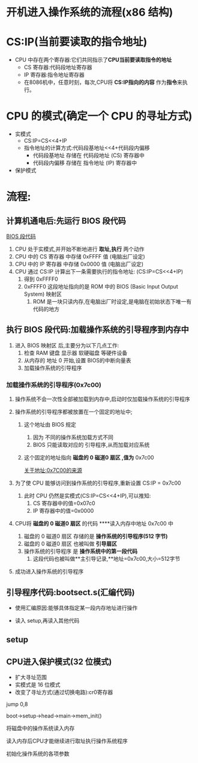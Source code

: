 # 开机进入操作系统的流程(x86 结构)

# CS:IP(当前要读取的指令地址)

- CPU 中存在两个寄存器:它们共同指示了**CPU当前要读取指令的地址**
    - CS 寄存器:代码段地址寄存器
    - IP 寄存器:指令地址寄存器
    - 在8086机中，任意时刻，每次,CPU将 **CS:IP指向的内容** 作为**指令**来执行。

# CPU 的模式(确定一个 CPU 的寻址方式)

- 实模式
    - CS:IP=CS<<4+IP
    - 指令地址的计算方式:代码段基地址<<4+代码段内偏移
        - 代码段基地址  存储在  代码段地址 (CS) 寄存器中
        - 代码段内偏移  存储在 指令地址  (IP)  寄存器中
- 保护模式

# 流程:

## 计算机通电后:先运行 BIOS 段代码

[BIOS 段代码](%E5%BC%80%E6%9C%BA%E8%BF%9B%E5%85%A5%E6%93%8D%E4%BD%9C%E7%B3%BB%E7%BB%9F%E7%9A%84%E6%B5%81%E7%A8%8B(x86%20%E7%BB%93%E6%9E%84)%20bc1b681e7da94955a54f10ac0cf20172/BIOS%20%E6%AE%B5%E4%BB%A3%E7%A0%81%20e821c2ebe76c4c2f8e3fa8b857a648a1.md)

1. CPU 处于实模式,并开始不断地进行 **取址,执行** 两个动作
2. CPU 中的 CS 寄存器 中存储 0xFFFF 值 (电脑出厂设定)
3. CPU 中的 IP 寄存器 中存储 0x0000 值 (电脑出厂设定)
4. CPU 通过 CS:IP 计算出下一条需要执行的指令地址: (CS:IP=CS<<4+IP)
    1. 得到 0xFFFF0
    2.  0xFFFF0 这段地址指向的是 ROM 中的 BIOS (Basic Input Output System) 映射区
        1. ROM 是一块只读内存,在电脑出厂时设定,是电脑在初始状态下唯一有代码的地方

## 执行 BIOS 段代码:加载操作系统的引导程序到内存中

1. 进入 BIOS 映射区 后,主要分为以下几点工作:
    1.  检查 RAM 键盘 显示器 软硬磁盘 等硬件设备
    2. 从内存的 地址 0 开始,设置 BIOS的中断向量表
    3. 加载操作系统的引导程序

### 加载操作系统的引导程序(0x7c00)

1. 操作系统不会一次性全部被加载到内存中,启动时仅加载操作系统的引导程序
2. 操作系统的引导程序都被放置在一个固定的地址中;
    1. 这个地址由 BIOS 规定 
        1. 因为 不同的操作系统加载方式不同
        2. BIOS 只能读取对应的 引导程序,从而加载对应系统
    2. 这个固定的地址指向 **磁盘的 0 磁道0 扇区 ,值为** 0x7c00
        
        [关于地址:0x7C00的来源](%E5%BC%80%E6%9C%BA%E8%BF%9B%E5%85%A5%E6%93%8D%E4%BD%9C%E7%B3%BB%E7%BB%9F%E7%9A%84%E6%B5%81%E7%A8%8B(x86%20%E7%BB%93%E6%9E%84)%20bc1b681e7da94955a54f10ac0cf20172/%E5%85%B3%E4%BA%8E%E5%9C%B0%E5%9D%80%200x7C00%E7%9A%84%E6%9D%A5%E6%BA%90%2097154bef10784b6da1d04955b8ca11e3.md)
        
3. 为了使 CPU 能够访问到操作系统的引导程序,重新设置 CS:IP = 0x7c00
    1. 此时 CPU 仍然是实模式(CS:IP=CS<<4+IP),可以推知:
        1. CS 寄存器中的值=0x07c0
        2. IP 寄存器中的值=0x0000
4. CPU将 **磁盘的 0 磁道0 扇区** 的代码 ****读入内存中地址 0x7c00 中
    1. 磁盘的 0 磁道0 扇区 存储的是 **操作系统的引导程序(512 字节)**
    2. 磁盘的 0 磁道0 扇区 也被叫做 **引导扇区**
    3. 操作系统的引导程序 是 **操作系统中的第一段代码**
        1. 这段代码也被叫做**主引导记录,**地址=0x7c00,大小=512字节
5. 成功进入操作系统的引导程序

## 引导程序代码:bootsect.s(汇编代码)

- 使用汇编原因:能够具体指定某一段内存地址进行操作

- 读入 setup,再读入其他代码

## setup

## CPU进入保护模式(32 位模式)

- 扩大寻址范围
- 实模式是 16 位模式
- 改变了寻址方式(通过切换电路):cr0寄存器

jump 0,8

boot→setup→head→main→mem_init()

将磁盘中的操作系统读入内存

读入内存后CPU才能继续进行取址执行操作系统程序

初始化操作系统的各项参数